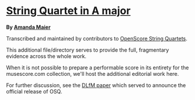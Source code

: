# [String Quartet in A major][set]

__By [Amanda Maier][composer]__

[set]: https://musescore.com/openscore-string-quartets/sets/5108457
[composer]: https://musescore.com/openscore-string-quartets/sets?order=title&text=Maier,+Amanda

Transcribed and maintained by contributors to [OpenScore String Quartets].

[OpenScore String Quartets]: https://musescore.com/openscore-string-quartets

This additional file/directory serves to provide the full, fragmentary evidence across the whole work.

When it is not possible to prepare a performable score in its entirety for the musescore.com collection,
we'll host the additional editorial work here.

For further discussion, see the [DLfM paper](https://doi.org/10.1145/3625135.3625155) which served to announce the official release of OSQ.
